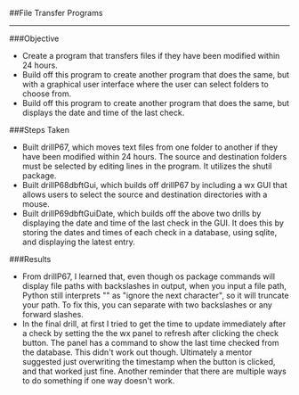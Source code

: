 ##File Transfer Programs

___
###Objective
* Create a program that transfers files if they have been modified within 24 hours.
* Build off this program to create another program that does the same, but with a graphical user interface where the user can select folders to choose from.
* Build off this program to create another program that does the same, but displays the date and time of the last check.

###Steps Taken
* Built drillP67, which moves text files from one folder to another if they have been modified within 24 hours. The source and destination folders must be selected by editing lines in the program. It utilizes the shutil package. 
* Built drillP68dbftGui, which builds off drillP67 by including a wx GUI that allows users to select the source and destination directories with a mouse.
* Built drillP69dbftGuiDate, which builds off the above two drills by displaying the date and time of the last check in the GUI. It does this by storing the dates and times of each check in a database, using sqlite, and displaying the latest entry.

###Results
* From drillP67, I learned that, even though os package commands will display file paths with backslashes in output, when you input a file path, Python still interprets "\" as "ignore the next character", so it will truncate your path. To fix this, you can separate with two backslashes or any forward slashes.
* In the final drill, at first I tried to get the time to update immediately after a check by setting the the wx panel to refresh after clicking the check button. The panel has a command to show the last time checked from the database. This didn't work out though. Ultimately a mentor suggested just overwriting the timestamp when the button is clicked, and that worked just fine. Another reminder that there are multiple ways to do something if one way doesn't work.


